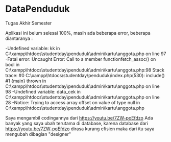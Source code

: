 # DataPenduduk
Tugas Akhir Semester

Aplikasi ini belum selesai 100%, masih ada beberapa error, beberapa diantaranya :

-Undefined variable: kk in C:\xampp\htdocs\studentday\penduduk\admin\kartu\anggota.php on line 97
-Fatal error: Uncaught Error: Call to a member functionfetch_assoc() on bool in C:\xampp\htdocs\studentday\penduduk\admin\kartu\anggota.php:98 Stack trace: #0 C:\xampp\htdocs\studentday\penduduk\index.php(530): include() #1 {main} thrown in C:\xampp\htdocs\studentday\penduduk\admin\kartu\anggota.php on line 98
-Undefined variable: data_cek in C:\xampp\htdocs\studentday\penduduk\admin\kartu\anggota.php on line 28 -Notice: Trying to access array offset on value of type null in C:\xampp\htdocs\studentday\penduduk\admin\kartu\anggota.php

Saya mengambil codingannya dari https://youtu.be/7ZW-poEfdzo Ada banyak yang saya ubah terutama di database, karena database dari https://youtu.be/7ZW-poEfdzo dirasa kurang efisien maka dari itu saya mengubah dibagian "designer"
